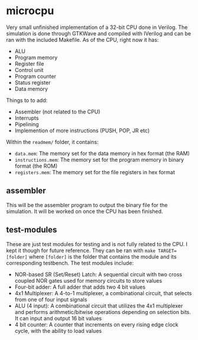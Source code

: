 # microcpu
Very small unfinished implementation of a 32-bit CPU done in Verilog. The simulation is done through GTKWave and compiled with IVerilog and can be ran with the included Makefile. As of the CPU, right now it has:

- ALU 
- Program memory 
- Register file 
- Control unit 
- Program counter
- Status register
- Data memory

Things to to add:

- Assembler (not related to the CPU)
- Interrupts
- Pipelining
- Implemention of more instructions (PUSH, POP, JR etc)

Within the `readmem/` folder, it contains:

- `data.mem`: The memory set for the data memory in hex format (the RAM)
- `instructions.mem`: The memory set for the program memory in binary format (the ROM)
- `registers.mem`: The memory set for the file registers in hex format

## assembler
This will be the assembler program to output the binary file for the simulation. It will be worked on once the CPU has been finished.

## test-modules
These are just test modules for testing and is not fully related to the CPU. I kept it though for future reference. They can be ran with `make TARGET=[folder]` where `[folder]` is the folder that contains the module and its corresponding testbench. The test modules include:

- NOR-based SR (Set/Reset) Latch: A sequential circuit with two cross coupled NOR gates used for memory circuits to store values
- Four-bit adder: A full adder that adds two 4 bit values
- 4x1 Multiplexer: A 4-to-1 multiplexer, a combinational circuit, that selects from one of four input signals
- ALU (4 input): A combinational circuit that utilizes the 4x1 multiplexer and performs arithmetic/bitwise operations depending on selection bits. It can input and output 16 bit values
- 4 bit counter: A counter that increments on every rising edge clock cycle, with the ability to load values